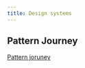 ```yaml
---
title: Design systems
---
```



## Pattern Journey

[Pattern joruney](/design-systems/pattern-journey/)
